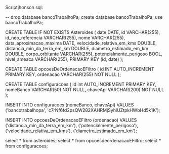 Scriptjhonson sql:

-- drop database bancoTrabalhoPa;
create database bancoTrabalhoPa;
use bancoTrabalhoPa;

CREATE TABLE IF NOT EXISTS Asteroides (
	date DATE, 
	id VARCHAR(255), 
	id_neo_referencia VARCHAR(255), 
	nome VARCHAR(255), 
	data_aproximacao_maxima DATE, 
	velocidade_relativa_em_kms DOUBLE, 
	distancia_min_da_terra_em_km DOUBLE, 
	diametro_estimado_em_km DOUBLE, 
	corpo_orbitante VARCHAR(255), 
	potencialmente_perigoso BOOL, 
	nivel_ameaca VARCHAR(255), 
	PRIMARY KEY (id, date)
);

CREATE TABLE opcoesDeOrdenacaoEFiltro (
    id INT AUTO_INCREMENT PRIMARY KEY,
    ordenacao VARCHAR(255) NOT NULL
);

CREATE TABLE configuracoes (
	id int AUTO_INCREMENT PRIMARY KEY,
    nomeBanco VARCHAR(50) NOT NULL,
    chaveApi VARCHAR(200) NOT NULL
);


INSERT INTO configuracoes (nomeBanco, chaveApi)
VALUES ('bancotrabalhopa', 'c7rNf6fd2psQW282XAHRMjSyhlUZtpkHWbHd5k1K');


INSERT INTO opcoesDeOrdenacaoEFiltro (ordenacao) VALUES
('distancia_min_da_terra_em_km'),
('potencialmente_perigoso'),
('velocidade_relativa_em_kms'),
('diametro_estimado_em_km');

select * from asteroides;
select * from opcoesdeordenacaoEFiltro;
select * from configuracoes;





